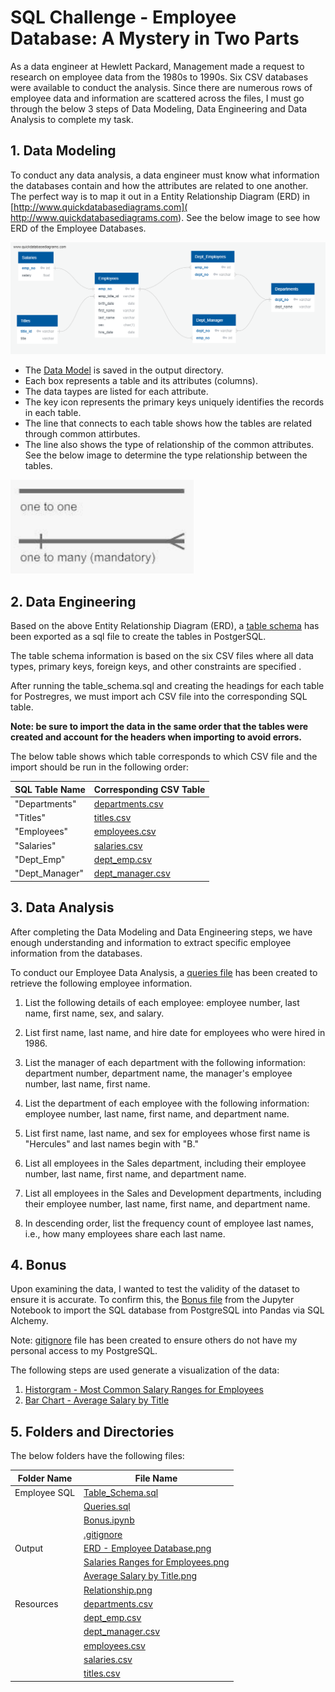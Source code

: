 # SQL Challenge - Employee Database: A Mystery in Two Parts

As a data engineer at Hewlett Packard, Management made a request to research on employee data from the 1980s to 1990s. Six CSV databases were available to conduct the analysis. Since there are numerous rows of employee data and information are scattered across the files, I must go through the below 3 steps of Data Modeling, Data Engineering and Data Analysis to complete my task.


## **1.  Data Modeling**

To conduct any data analysis, a data engineer must know what information the databases contain and how the attributes are related to one another. The perfect way is to map it out in a Entity Relationship Diagram (ERD) in  [http://www.quickdatabasediagrams.com]( http://www.quickdatabasediagrams.com).  See the below image to see how ERD of the Employee Databases.

![Image](https://github.com/cecileung1208/Homework/blob/master/Unit%209%20-%20SQL%20Challenge/Output%20Files/ERD%20-%20Employee%20Database.png)

* The [Data Model](https://github.com/cecileung1208/Homework/blob/master/Unit%209%20-%20SQL%20Challenge/Output%20Files/ERD%20-%20Employee%20Database.png) is saved in the output directory.
* Each box represents a table and its attributes (columns). 
* The data taypes are listed for each attribute.
* The key icon represents the primary keys uniquely identifies the records in each table.
* The line that connects to each table shows how the tables are related through common attirbutes.  
* The line also shows the type of relationship of the common attributes.  See the below image to determine the type relationship between the tables.

![Image](https://github.com/cecileung1208/Homework/blob/master/Unit%209%20-%20SQL%20Challenge/Output%20Files/Relationship.png)


    
## **2.  Data Engineering**

Based on the above Entity Relationship Diagram (ERD), a [table schema](https://github.com/cecileung1208/Homework/blob/master/Unit%209%20-%20SQL%20Challenge/Employee_SQL/Table_Schema.sql) has been exported as a sql file to create the tables in PostgerSQL.

The table schema information is based on the six CSV files where all data types, primary keys, foreign keys, and other constraints are specified .

After running the table_schema.sql and creating the headings for each table for Postregres, we must import ach CSV file into the corresponding SQL table. 

**Note: be sure to import the data in the same order that the tables were created and account for the headers when importing to avoid errors.**

The below table shows which table corresponds to which CSV file and the import should be run in the following order:

| SQL Table Name    | Corresponding CSV Table |
| ------------- | ------------- |
| "Departments"  | [departments.csv](https://github.com/cecileung1208/Homework/blob/master/Unit%209%20-%20SQL%20Challenge/Resources/departments.csv)  |
| "Titles"  | [titles.csv](https://github.com/cecileung1208/Homework/blob/master/Unit%209%20-%20SQL%20Challenge/Resources/titles.csv)  |
| "Employees"  | [employees.csv](https://github.com/cecileung1208/Homework/blob/master/Unit%209%20-%20SQL%20Challenge/Resources/employees.csv)  |
| "Salaries"  | [salaries.csv](https://github.com/cecileung1208/Homework/blob/master/Unit%209%20-%20SQL%20Challenge/Resources/salaries.csv)  |
| "Dept_Emp"  | [dept_emp.csv](https://github.com/cecileung1208/Homework/blob/master/Unit%209%20-%20SQL%20Challenge/Resources/dept_emp.csv)  |
| "Dept_Manager"  | [dept_manager.csv](https://github.com/cecileung1208/Homework/blob/master/Unit%209%20-%20SQL%20Challenge/Resources/dept_manager.csv)  |



## **3.  Data Analysis**

After completing the Data Modeling and Data Engineering steps, we have enough understanding and information to extract specific employee information from the databases. 

To conduct our Employee Data Analysis, a [queries file](https://github.com/cecileung1208/Homework/blob/master/Unit%209%20-%20SQL%20Challenge/Employee_SQL/Queries.sql) has been created to retrieve the following employee information.

1.  List the following details of each employee: employee number, last name, first name, sex, and salary.

2.  List first name, last name, and hire date for employees who were hired in 1986.

3.  List the manager of each department with the following information: department number, department name, the manager's employee number, last name, first name.

4.  List the department of each employee with the following information: employee number, last name, first name, and department name.

5.  List first name, last name, and sex for employees whose first name is "Hercules" and last names begin with "B."

6.  List all employees in the Sales department, including their employee number, last name, first name, and department name.

7.  List all employees in the Sales and Development departments, including their employee number, last name, first name, and department name.

8.  In descending order, list the frequency count of employee last names, i.e., how many employees share each last name.


## **4.  Bonus**

Upon examining the data, I wanted to test the validity of the dataset to ensure it is accurate. To confirm this, the [Bonus file](https://github.com/cecileung1208/Homework/blob/master/Unit%209%20-%20SQL%20Challenge/Employee_SQL/Bonus.ipynb) from the Jupyter Notebook to import the SQL database from PostgreSQL into Pandas via SQL Alchemy.

Note: [gitignore](https://github.com/cecileung1208/Homework/blob/master/Unit%209%20-%20SQL%20Challenge/Employee_SQL/.gitignore) file has been created to ensure others do not have my personal access to my PostgreSQL.

The following steps are used generate a visualization of the data:

1.  [Historgram - Most Common Salary Ranges for Employees](https://github.com/cecileung1208/Homework/blob/master/Unit%209%20-%20SQL%20Challenge/Output%20Files/Salary%20Ranges%20for%20Employees.png)
2.  [Bar Chart - Average Salary by Title](https://github.com/cecileung1208/Homework/blob/master/Unit%209%20-%20SQL%20Challenge/Output%20Files/Average%20Salary%20by%20Title.png)

## **5.  Folders and Directories**

The below folders have the following files:

| Folder Name    | File Name |
| ------------- | ------------- |
| Employee SQL  | [Table_Schema.sql](https://github.com/cecileung1208/Homework/blob/master/Unit%209%20-%20SQL%20Challenge/Employee_SQL/Table_Schema.sql)  |
|               | [Queries.sql](https://github.com/cecileung1208/Homework/blob/master/Unit%209%20-%20SQL%20Challenge/Employee_SQL/Queries.sql)  |
|               | [Bonus.ipynb](https://github.com/cecileung1208/Homework/blob/master/Unit%209%20-%20SQL%20Challenge/Employee_SQL/Bonus.ipynb)  |
|               | [.gitignore](https://github.com/cecileung1208/Homework/blob/master/Unit%209%20-%20SQL%20Challenge/Employee_SQL/.gitignore)  |
| Output        | [ERD - Employee Database.png](https://github.com/cecileung1208/Homework/blob/master/Unit%209%20-%20SQL%20Challenge/Output%20Files/ERD%20-%20Employee%20Database.png)  |
|               | [Salaries Ranges for Employees.png](https://github.com/cecileung1208/Homework/blob/master/Unit%209%20-%20SQL%20Challenge/Output%20Files/Salary%20Ranges%20for%20Employees.png)  |
|               | [Average Salary by Title.png](https://github.com/cecileung1208/Homework/blob/master/Unit%209%20-%20SQL%20Challenge/Output%20Files/Average%20Salary%20by%20Title.png)  |
|               | [Relationship.png](https://github.com/cecileung1208/Homework/blob/master/Unit%209%20-%20SQL%20Challenge/Output%20Files/Relationship.png)  |
| Resources   | [departments.csv](https://github.com/cecileung1208/Homework/blob/master/Unit%209%20-%20SQL%20Challenge/Resources/departments.csv)  |
|             | [dept_emp.csv](https://github.com/cecileung1208/Homework/blob/master/Unit%209%20-%20SQL%20Challenge/Resources/dept_emp.csv)  |
|             | [dept_manager.csv](https://github.com/cecileung1208/Homework/blob/master/Unit%209%20-%20SQL%20Challenge/Resources/dept_manager.csv)  |
|             | [employees.csv](https://github.com/cecileung1208/Homework/blob/master/Unit%209%20-%20SQL%20Challenge/Resources/employees.csv)  |
|             | [salaries.csv](https://github.com/cecileung1208/Homework/blob/master/Unit%209%20-%20SQL%20Challenge/Resources/salaries.csv)  |
|             | [titles.csv](https://github.com/cecileung1208/Homework/blob/master/Unit%209%20-%20SQL%20Challenge/Resources/titles.csv)  |
